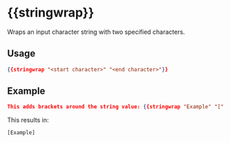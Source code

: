 # {{stringwrap}}

Wraps an input character string with two specified characters.

## Usage

```json
{{stringwrap "<start character>" "<end character>"}}
```

## Example

```json
This adds brackets around the string value: {{stringwrap "Example" "[" "]"}}
```

This results in:

```dotnetcli
[Example]
```
